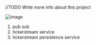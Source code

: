 //TODO
Write more info about this project

![image](https://github.com/ypenn21/timeseries/assets/6451406/8033c59b-664e-4972-b79b-256e2c3e6a11)


1. pub sub 
2. tickerstream service
3. tickerstream persistence service
